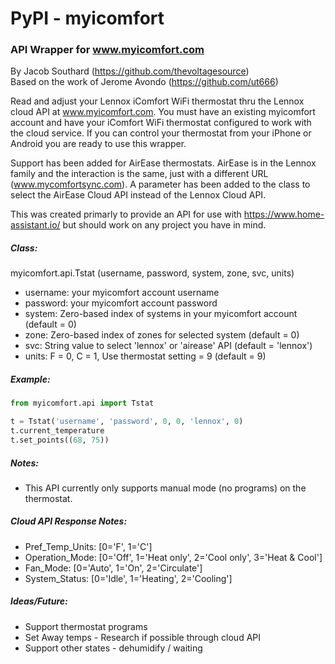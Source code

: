 # PyPI - myicomfort
### API Wrapper for www.myicomfort.com

By Jacob Southard (https://github.com/thevoltagesource)  
Based on the work of Jerome Avondo (https://github.com/ut666)

Read and adjust your Lennox iComfort WiFi thermostat thru the Lennox cloud API
at www.myicomfort.com. You must have an existing myicomfort account and
have your iComfort WiFi thermostat configured to work with the cloud service.
If you can control your thermostat from your iPhone or Android you are ready to
use this wrapper.

Support has been added for AirEase thermostats.  AirEase is in the Lennox
family and the interaction is the same, just with a different URL
(www.mycomfortsync.com). A parameter has been added to the class to select the
AirEase Cloud API instead of the Lennox Cloud API.

This was created primarly to provide an API for use with
https://www.home-assistant.io/ but should work on any project you have in mind.

##### Class:  
myicomfort.api.Tstat (username, password, system, zone, svc, units)

* username: your myicomfort account username
* password: your myicomfort account password
* system: Zero-based index of systems in your myicomfort account (default = 0)
* zone: Zero-based index of zones for selected system (default = 0)
* svc: String value to select 'lennox' or 'airease' API (default = 'lennox')
* units: F = 0, C = 1, Use thermostat setting = 9 (default = 9)

##### Example:
```python
from myicomfort.api import Tstat

t = Tstat('username', 'password', 0, 0, 'lennox', 0)
t.current_temperature
t.set_points((68, 75))
```

##### Notes:
* This API currently only supports manual mode (no programs) on the thermostat.

##### Cloud API Response Notes:
* Pref_Temp_Units: [0='F', 1='C']
* Operation_Mode: [0='Off', 1='Heat only', 2='Cool only', 3='Heat & Cool']
* Fan_Mode: [0='Auto', 1='On', 2='Circulate']
* System_Status: [0='Idle', 1='Heating', 2='Cooling']

##### Ideas/Future:
* Support thermostat programs
* Set Away temps - Research if possible through cloud API
* Support other states - dehumidify / waiting
